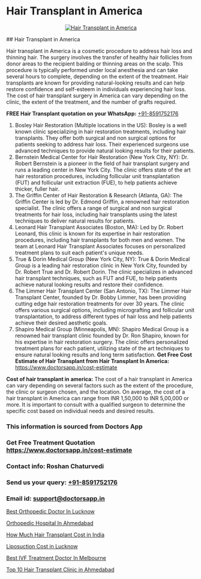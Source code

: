 # Hair Transplant in America

<p align="center">
  <a href="https://doctorsapp.co.in/uploads/treatment_image/Finding%20the%20best%20hair%20clinic.jpg">
    <img src="https://doctorsapp.co.in/treatment/hair-transplant" alt="Hair Transplant in America">
  </a>
</p>
## Hair Transplant in America

Hair transplant in America is a cosmetic procedure to address hair loss and thinning hair. The surgery involves the transfer of healthy hair follicles from donor areas to the recipient balding or thinning areas on the scalp. This procedure is typically performed under local anesthesia and can take several hours to complete, depending on the extent of the treatment. Hair transplants are known for providing natural-looking results and can help restore confidence and self-esteem in individuals experiencing hair loss. The cost of hair transplant surgery in America can vary depending on the clinic, the extent of the treatment, and the number of grafts required.

**FREE Hair Transplant quotation on your WhatsApp:**  [+91-8591752176](https://api.whatsapp.com/send?phone=8591752176)

1) Bosley Hair Restoration (Multiple locations in the US): Bosley is a well known clinic specializing in hair restoration treatments, including hair transplants. They offer both surgical and non surgical options for patients seeking to address hair loss. Their experienced surgeons use advanced techniques to provide natural looking results for their patients.
2) Bernstein Medical Center for Hair Restoration (New York City, NY): Dr. Robert Bernstein is a pioneer in the field of hair transplant surgery and runs a leading center in New York City. The clinic offers state of the art hair restoration procedures, including follicular unit transplantation (FUT) and follicular unit extraction (FUE), to help patients achieve thicker, fuller hair.
3) The Griffin Center of Hair Restoration & Research (Atlanta, GA): The Griffin Center is led by Dr. Edmond Griffin, a renowned hair restoration specialist. The clinic offers a range of surgical and non surgical treatments for hair loss, including hair transplants using the latest techniques to deliver natural results for patients.
4) Leonard Hair Transplant Associates (Boston, MA): Led by Dr. Robert Leonard, this clinic is known for its expertise in hair restoration procedures, including hair transplants for both men and women. The team at Leonard Hair Transplant Associates focuses on personalized treatment plans to suit each patient's unique needs.
5) True & Dorin Medical Group (New York City, NY): True & Dorin Medical Group is a leading hair restoration clinic in New York City, founded by Dr. Robert True and Dr. Robert Dorin. The clinic specializes in advanced hair transplant techniques, such as FUT and FUE, to help patients achieve natural looking results and restore their confidence.
6) The Limmer Hair Transplant Center (San Antonio, TX): The Limmer Hair Transplant Center, founded by Dr. Bobby Limmer, has been providing cutting edge hair restoration treatments for over 30 years. The clinic offers various surgical options, including micrografting and follicular unit transplantation, to address different types of hair loss and help patients achieve their desired aesthetic goals.
7) Shapiro Medical Group (Minneapolis, MN): Shapiro Medical Group is a renowned hair transplant clinic founded by Dr. Ron Shapiro, known for his expertise in hair restoration surgery. The clinic offers personalized treatment plans for each patient, utilizing state of the art techniques to ensure natural looking results and long term satisfaction.
**Get Free Cost Estimate of Hair Transplant from Hair Transplant In America:** https://www.doctorsapp.in/cost-estimate

**Cost of hair transplant in america:**
The cost of a hair transplant in America can vary depending on several factors such as the extent of the procedure, the clinic or surgeon chosen, and the location. On average, the cost of a hair transplant in America can range from INR 1,50,000 to INR 5,00,000 or more. It is important to consult with a qualified surgeon to determine the specific cost based on individual needs and desired results.

### This information is sourced from Doctors App 
### Get Free Treatment Quotation https://www.doctorsapp.in/cost-estimate
### Contact info: Roshan Chaturvedi 
### Send us your query: [+91-8591752176](https://api.whatsapp.com/send?phone=8591752176) 
### Email id: support@doctorsapp.in

[Best Orthopedic Doctor In Lucknow](https://www.linkedin.com/pulse/best-orthopedic-doctor-lucknow-doctorsapp-united-arab-emirates-9y46e?trackingId=kdiI0cRIwPfs4sN4WQ%2BUog%3D%3D&lipi=urn%3Ali%3Apage%3Ad_flagship3_company_admin%3Bc8cvKR%2BzQDObJJNC2LloLw%3D%3D)

[Orthopedic Hospital In Ahmedabad](https://www.linkedin.com/pulse/orthopedic-hospital-ahmedabad-knee-replacement-treatment-hkpne?trackingId=UL%2Fp2QBas5zXT%2BkeybAi7g%3D%3D&lipi=urn%3Ali%3Apage%3Ad_flagship3_company_admin%3BII%2FSNcWiSiigR90SV5cfEQ%3D%3D)

[How Much Hair Transplant Cost in India](https://medium.com/@vimalrana22/how-much-hair-transplant-cost-in-india-39e356c6c923)

[Liposuction Cost in Lucknow](https://medium.com/@akashbhatt14/liposuction-cost-in-lucknow-4973756b6cf2)

[Best IVF Treatment Doctor In Melbourne](https://doctors-apps.github.io/doctorsapp/best-ivf-treatment-doctor-in-melbourne)

[Top 10 Hair Transplant Clinic in Ahmedabad](https://doctors-apps.github.io/doctorsapp/top-10-hair-transplant-clinic-in-ahmedabad)

